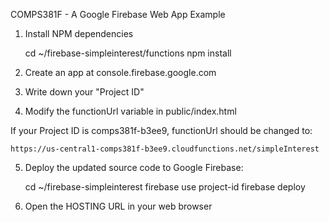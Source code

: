 COMPS381F - A Google Firebase Web App Example

1. Install NPM dependencies

    cd ~/firebase-simpleinterest/functions
    npm install
    
2. Create an app at console.firebase.google.com
3. Write down your "Project ID"
4. Modify the functionUrl variable in public/index.html

  If your Project ID is comps381f-b3ee9, functionUrl should be changed to:

    https://us-central1-comps381f-b3ee9.cloudfunctions.net/simpleInterest

5. Deploy the updated source code to Google Firebase:

   cd ~/firebase-simpleinterest
   firebase use project-id
   firebase deploy

6. Open the HOSTING URL in your web browser